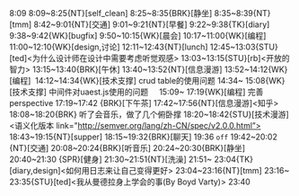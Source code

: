 
8:09
8:09~8:25{NT}[self_clean]
8:25~8:35{BRK}[静坐]
8:35~8:39{NT}[tmm]
8:42~9:01{NT}[交通]
9:01~9:21{NT}[早餐]
9:22~9:38{TK}[diary]
9:38~9:42{WK}[bugfix]<WA>
9:50~10:15{WK}[晨会]<WA>
10:17~11:00{WK}[编程]<WA>
11:00~12:10{WK}[design,讨论]<WA>
12:11~12:43{NT}[lunch]
12:45~13:03{STU}[ted]<为什么设计师在设计中需要考虑听觉观感>
13:03~13:15{STU}[rb]<开放的智力>
13:15~13:40{BRK}[午休]
13:40~13:52{NT}[信息漫游]<mtime>
13:52~14:12{WK}[编程]<WA> 
14:12~14:34{WK}[技术支撑]<WA> crud table的使用问题
14:34~ 15:08{WK}[技术支撑]<WA> 中间件对uaest.js使用的问题    
15:09~ 17:19{WK}[编程]<life-time-tracker> 完善perspective
17:19~17:42 {BRK}[下午茶]
17:42~17:56{NT}[信息漫游]<知乎>
18:08~18:20{BRK} 听了会音乐，做了几个俯卧撑
18:20~18:42{STU}[技术漫游]<语义化版本 link="http://semver.org/lang/zh-CN/spec/v2.0.0.html”>
18:43~19:15{NT}[supper]
18:15~19:32{BRK}[聊天]
19:36 `off`
19:42~20:02 {NT}[交通]
20:08~20:24{BRK}[听音乐]
20:24~20:30{BRK}[静坐]
20:40~21:30 {SPR}[健身]
21:30~21:51{NT}[洗澡]
21:51~ 23:04{TK}[diary,design]<如何用日志来让自己变得更好>
23:04~23:16{NT}[tmm]
23:16~ 23:35{STU}[ted]<我从曼德拉身上学会的事(By Boyd Varty)>
23:40

